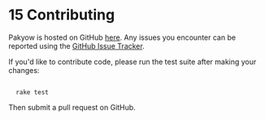 <h1 id="section_15">15 Contributing</h1>

Pakyow is hosted on GitHub [here](https://github.com/metabahn/pakyow). Any issues you encounter can be reported using the [GitHub Issue Tracker](https://github.com/metabahn/pakyow/issues).

If you'd like to contribute code, please run the test suite after making your changes:

<code class="console">
  rake test
</code>

Then submit a pull request on GitHub.
